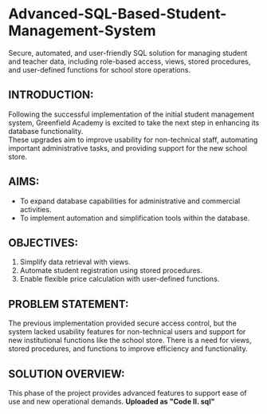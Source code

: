 # Advanced-SQL-Based-Student-Management-System
Secure, automated, and user-friendly SQL solution for managing student and teacher data, including role-based access, views, stored procedures, and user-defined functions for school store operations.
## INTRODUCTION:  
Following the successful implementation of the initial student management system, Greenfield Academy is excited to take the next step in enhancing its database functionality.  
These upgrades aim to improve usability for non-technical staff, automating important administrative tasks, and providing support for the new school store.  

## AIMS:
- To expand database capabilities for administrative and commercial activities.
- To implement automation and simplification tools within the database.  

## OBJECTIVES:
1. Simplify data retrieval with views.
2. Automate student registration using stored procedures.
3. Enable flexible price calculation with user-defined functions.  

## PROBLEM STATEMENT:
The previous implementation provided secure access control, but the system lacked usability features for non-technical users and support for new institutional functions like the school store. There is a need for views, stored procedures, and functions to improve efficiency and functionality.  

## SOLUTION OVERVIEW:
This phase of the project provides advanced features to support ease of use and new operational demands. **Uploaded as "Code II. sql"**


